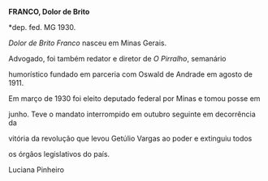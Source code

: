 **FRANCO, Dolor de Brito**



\*dep. fed. MG 1930.



*Dolor de Brito Franco* nasceu em Minas Gerais.



Advogado, foi também redator e diretor de *O Pirralho*, semanário

humorístico fundado em parceria com Oswald de Andrade em agosto de 1911.



Em março de 1930 foi eleito deputado federal por Minas e tomou posse em

junho. Teve o mandato interrompido em outubro seguinte em decorrência da

vitória da revolução que levou Getúlio Vargas ao poder e extinguiu todos

os órgãos legislativos do país.



Luciana Pinheiro



